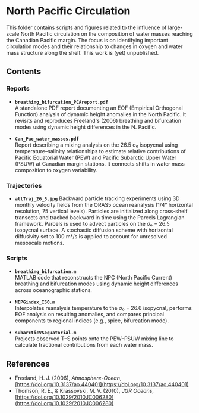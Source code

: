 # North Pacific Circulation

This folder contains scripts and figures related to the influence of large-scale North Pacific circulation on the composition of water masses reaching the Canadian Pacific margin. The focus is on identifying important circulation modes and their relationship to changes in oxygen and water mass structure along the shelf. This work is (yet) unpublished.

## Contents

### Reports

- **`breathing_bifurcation_PCAreport.pdf`**  
  A standalone PDF report documenting an EOF (Empirical Orthogonal Function) analysis of dynamic height anomalies in the North Pacific. It revisits and reproduces Freeland's (2006) breathing and bifurcation modes using dynamic height differences in the N. Pacific.

- **`Can_Pac_water_masses.pdf`**  
  Report describing a mixing analysis on the 26.5 σ₀ isopycnal using temperature–salinity relationships to estimate relative contributions of Pacific Equatorial Water (PEW) and Pacific Subarctic Upper Water (PSUW) at Canadian margin stations. It connects shifts in water mass composition to oxygen variability.
  
### Trajectories
- **`allTraj_26_5.jpg`**
  Backward particle tracking experiments using 3D monthly velocity fields from the ORAS5 ocean reanalysis (1/4° horizontal resolution, 75 vertical levels). Particles are initialized along cross-shelf transects and tracked backward in time using the Parcels Lagrangian framework. Parcels is used to advect particles on the σ₀ = 26.5 isopycnal surface. A stochastic diffusion scheme with horizontal diffusivity set to 100 m²/s is applied to account for unresolved mesoscale motions.

### Scripts

- **`breathing_bifurcation.m`**  
  MATLAB code that reconstructs the NPC (North Pacific Current) breathing and bifurcation modes using dynamic height differences across oceanographic stations.

- **`NEPGindex_ISO.m`**  
   Interpolates reanalysis temperature to the σ₀ = 26.6 isopycnal, performs EOF analysis on resulting anomalies, and compares principal components to regional indices (e.g., spice, bifurcation mode).

- **`subarcticVSequatorial.m`**  
  Projects observed T–S points onto the PEW–PSUW mixing line to calculate fractional contributions from each water mass.

## References

- Freeland, H. J. (2006), *Atmosphere-Ocean*, [https://doi.org/10.3137/ao.440401](https://doi.org/10.3137/ao.440401) 
- Thomson, R. E., & Krassovski, M. V. (2010), *JGR Oceans*, [https://doi.org/10.1029/2010JC006280](https://doi.org/10.1029/2010JC006280)

